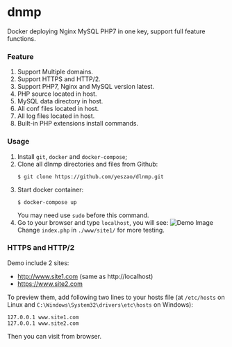 # dnmp
Docker deploying Nginx MySQL PHP7 in one key, support full feature functions.

### Feature
1. Support Multiple domains.
2. Support HTTPS and HTTP/2.
3. Support PHP7, Nginx and MySQL version latest.
4. PHP source located in host.
5. MySQL data directory in host.
6. All conf files located in host.
7. All log files located in host.
8. Built-in PHP extensions install commands.

### Usage
1. Install `git`, `docker` and `docker-compose`;
2. Clone all dlnmp directories and files from Github:
    ```
    $ git clone https://github.com/yeszao/dlnmp.git
    ```
4. Start docker container:
    ```
    $ docker-compose up
    ```
    You may need use `sudo` before this command.
5. Go to your browser and type `localhost`, you will see:
    ![Demo Image](https://github.com/yeszao/dlnmp/raw/master/snapshot.png)
    Change `index.php` in `./www/site1/` for more testing.

### HTTPS and HTTP/2
Demo include 2 sites:
* http://www.site1.com (same as http://localhost)
* https://www.site2.com

To preview them, add following two lines to your hosts file (at `/etc/hosts` on Linux and `C:\Windows\System32\drivers\etc\hosts` on Windows):
```
127.0.0.1 www.site1.com
127.0.0.1 www.site2.com
```
Then you can visit from browser.
